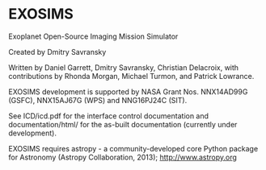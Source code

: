 # EXOSIMS
Exoplanet Open-Source Imaging Mission Simulator

Created by Dmitry Savransky

Written by Daniel Garrett, Dmitry Savransky, Christian Delacroix, with contributions by Rhonda Morgan, Michael Turmon, and Patrick Lowrance.

EXOSIMS development is supported by NASA Grant Nos. NNX14AD99G (GSFC), NNX15AJ67G (WPS) and NNG16PJ24C (SIT).

See ICD/icd.pdf for the interface control documentation and documentation/html/ for the as-built documentation (currently under development).

EXOSIMS requires astropy - a community-developed core Python package for Astronomy (Astropy Collaboration, 2013); http://www.astropy.org
